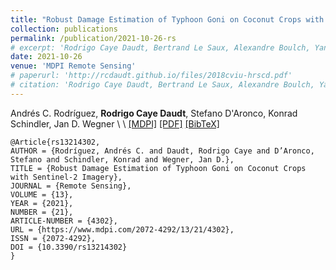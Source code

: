 ```yaml
---
title: "Robust Damage Estimation of Typhoon Goni on Coconut Crops with Sentinel-2 Imagery"
collection: publications
permalink: /publication/2021-10-26-rs
# excerpt: 'Rodrigo Caye Daudt, Bertrand Le Saux, Alexandre Boulch, Yann Gousseau.'
date: 2021-10-26
venue: 'MDPI Remote Sensing'
# paperurl: 'http://rcdaudt.github.io/files/2018cviu-hrscd.pdf'
# citation: 'Rodrigo Caye Daudt, Bertrand Le Saux, Alexandre Boulch, Yann Gousseau'
---
```


Andrés C. Rodríguez, **Rodrigo Caye Daudt**, Stefano D'Aronco, Konrad Schindler, Jan D. Wegner
\\
\\
[[MDPI]](https://www.mdpi.com/2072-4292/13/21/4302) [[PDF]](http://rcdaudt.github.io/files/2021_remotesensing.pdf) [[BibTeX]](http://rcdaudt.github.io/files/rodriguez2021rs.bib)


```
@Article{rs13214302,
AUTHOR = {Rodríguez, Andrés C. and Daudt, Rodrigo Caye and D’Aronco, Stefano and Schindler, Konrad and Wegner, Jan D.},
TITLE = {Robust Damage Estimation of Typhoon Goni on Coconut Crops with Sentinel-2 Imagery},
JOURNAL = {Remote Sensing},
VOLUME = {13},
YEAR = {2021},
NUMBER = {21},
ARTICLE-NUMBER = {4302},
URL = {https://www.mdpi.com/2072-4292/13/21/4302},
ISSN = {2072-4292},
DOI = {10.3390/rs13214302}
}
```

